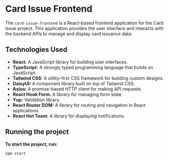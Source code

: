 # Card Issue Frontend

The `card-issue-frontend` is a React-based frontend application for the Card Issue project. This
application provides the user interface and interacts with the backend APIs to manage and display
card issuance data.

## Technologies Used

- **React:** A JavaScript library for building user interfaces.
- **TypeScript:** A strongly typed programming language that builds on JavaScript.
- **Tailwind CSS:** A utility-first CSS framework for building custom designs.
- **DaisyUI:** A component library built on top of Tailwind CSS.
- **Axios:** A promise-based HTTP client for making API requests.
- **React Hook Form:** A library for managing form state.
- **Yup:** Validation library.
- **React Router DOM:** A library for routing and navigation in React applications.
- **React Hot Toast:** A library for displaying notifications.

## Running the project

**To start the project, run:**

  ```bash
  npm start